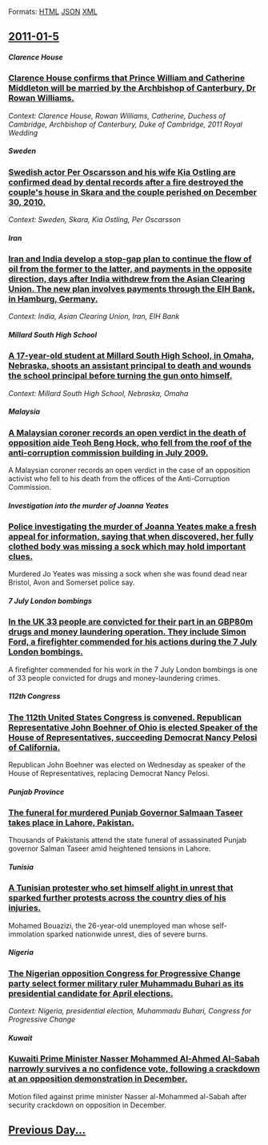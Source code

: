 
Formats: [HTML](2011/01/5/index.html)  [JSON](2011/01/5/index.json)  [XML](2011/01/5/index.xml)  

## [2011-01-5](/news/2011/01/5/index.md)

##### Clarence House
### [Clarence House confirms that Prince William and Catherine Middleton will be married by the Archbishop of Canterbury, Dr Rowan Williams. ](/news/2011/01/5/clarence-house-confirms-that-prince-william-and-catherine-middleton-will-be-married-by-the-archbishop-of-canterbury-dr-rowan-williams.md)
_Context: Clarence House, Rowan Williams, Catherine, Duchess of Cambridge, Archbishop of Canterbury, Duke of Cambridge, 2011 Royal Wedding_

##### Sweden
### [Swedish actor Per Oscarsson and his wife Kia Ostling are confirmed dead by dental records after a fire destroyed the couple's house in Skara and the couple perished on December 30, 2010. ](/news/2011/01/5/swedish-actor-per-oscarsson-and-his-wife-kia-astling-are-confirmed-dead-by-dental-records-after-a-fire-destroyed-the-couple-s-house-in-skar.md)
_Context: Sweden, Skara, Kia Ostling, Per Oscarsson_

##### Iran
### [Iran and India develop a stop-gap plan to continue the flow of oil from the former to the latter, and payments in the opposite direction, days after India withdrew from the Asian Clearing Union. The new plan involves payments through the EIH Bank, in Hamburg, Germany. ](/news/2011/01/5/iran-and-india-develop-a-stop-gap-plan-to-continue-the-flow-of-oil-from-the-former-to-the-latter-and-payments-in-the-opposite-direction-da.md)
_Context: India, Asian Clearing Union, Iran, EIH Bank_

##### Millard South High School
### [A 17-year-old student at Millard South High School, in Omaha, Nebraska, shoots an assistant principal to death and wounds the school principal before turning the gun onto himself. ](/news/2011/01/5/a-17-year-old-student-at-millard-south-high-school-in-omaha-nebraska-shoots-an-assistant-principal-to-death-and-wounds-the-school-princip.md)
_Context: Millard South High School, Nebraska, Omaha_

##### Malaysia
### [A Malaysian coroner records an open verdict in the death of opposition aide Teoh Beng Hock, who fell from the roof of the anti-corruption commission building in July 2009. ](/news/2011/01/5/a-malaysian-coroner-records-an-open-verdict-in-the-death-of-opposition-aide-teoh-beng-hock-who-fell-from-the-roof-of-the-anti-corruption-co.md)
A Malaysian coroner records an open verdict in the case of an opposition activist who fell to his death from the offices of the Anti-Corruption Commission.

##### Investigation into the murder of Joanna Yeates
### [Police investigating the murder of Joanna Yeates make a fresh appeal for information, saying that when discovered, her fully clothed body was missing a sock which may hold important clues. ](/news/2011/01/5/police-investigating-the-murder-of-joanna-yeates-make-a-fresh-appeal-for-information-saying-that-when-discovered-her-fully-clothed-body-wa.md)
Murdered Jo Yeates was missing a sock when she was found dead near Bristol, Avon and Somerset police say.

##### 7 July London bombings
### [In the UK 33 people are convicted for their part in an GBP80m drugs and money laundering operation. They include Simon Ford, a firefighter commended for his actions during the 7 July London bombings. ](/news/2011/01/5/in-the-uk-33-people-are-convicted-for-their-part-in-an-agbp80m-drugs-and-money-laundering-operation-they-include-simon-ford-a-firefighter.md)
A firefighter commended for his work in the 7 July London bombings is one of 33 people convicted for drugs and money-laundering crimes.

##### 112th Congress
### [The 112th United States Congress is convened. Republican Representative John Boehner of Ohio is elected Speaker of the House of Representatives, succeeding Democrat Nancy Pelosi of California. ](/news/2011/01/5/the-112th-united-states-congress-is-convened-republican-representative-john-boehner-of-ohio-is-elected-speaker-of-the-house-of-representati.md)
Republican John Boehner was elected on Wednesday as speaker of the House of Representatives, replacing Democrat Nancy Pelosi.

##### Punjab Province
### [The funeral for murdered Punjab Governor Salmaan Taseer takes place in Lahore, Pakistan. ](/news/2011/01/5/the-funeral-for-murdered-punjab-governor-salmaan-taseer-takes-place-in-lahore-pakistan.md)
Thousands of Pakistanis attend the state funeral of assassinated Punjab governor Salman Taseer amid heightened tensions in Lahore.

##### Tunisia
### [A Tunisian protester who set himself alight in unrest that sparked further protests across the country dies of his injuries. ](/news/2011/01/5/a-tunisian-protester-who-set-himself-alight-in-unrest-that-sparked-further-protests-across-the-country-dies-of-his-injuries.md)
Mohamed Bouazizi, the 26-year-old unemployed man whose self-immolation sparked nationwide unrest, dies of severe burns.

##### Nigeria
### [The Nigerian opposition Congress for Progressive Change party select former military ruler Muhammadu Buhari as its presidential candidate for April elections. ](/news/2011/01/5/the-nigerian-opposition-congress-for-progressive-change-party-select-former-military-ruler-muhammadu-buhari-as-its-presidential-candidate-fo.md)
_Context: Nigeria, presidential election, Muhammadu Buhari, Congress for Progressive Change_

##### Kuwait
### [Kuwaiti Prime Minister Nasser Mohammed Al-Ahmed Al-Sabah narrowly survives a no confidence vote, following a crackdown at an opposition demonstration in December. ](/news/2011/01/5/kuwaiti-prime-minister-nasser-mohammed-al-ahmed-al-sabah-narrowly-survives-a-no-confidence-vote-following-a-crackdown-at-an-opposition-demo.md)
Motion filed against prime minister Nasser al-Mohammed al-Sabah after security crackdown on opposition in December.

## [Previous Day...](/news/2011/01/4/index.md)

